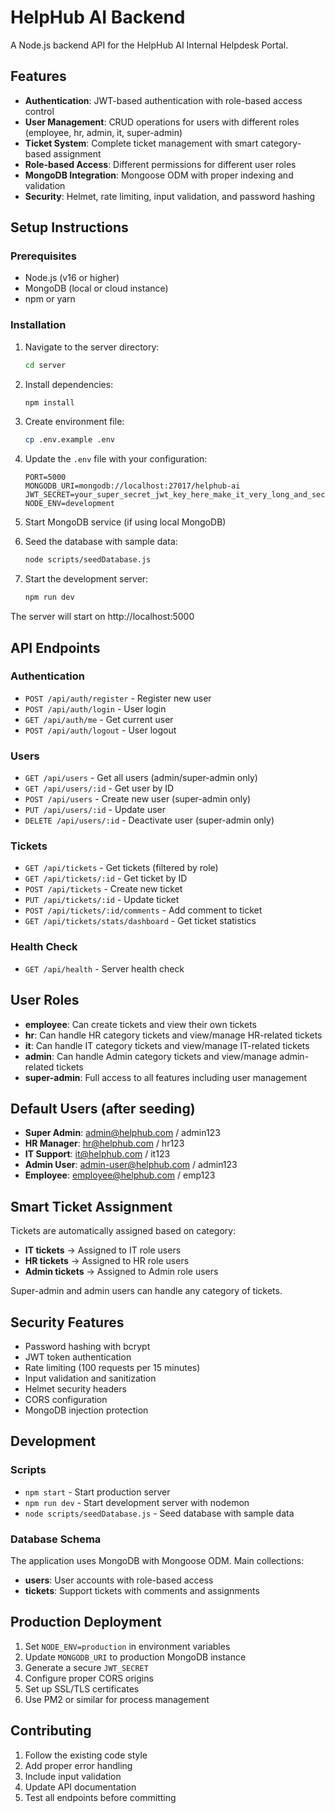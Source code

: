 
# HelpHub AI Backend

A Node.js backend API for the HelpHub AI Internal Helpdesk Portal.

## Features

- **Authentication**: JWT-based authentication with role-based access control
- **User Management**: CRUD operations for users with different roles (employee, hr, admin, it, super-admin)
- **Ticket System**: Complete ticket management with smart category-based assignment
- **Role-based Access**: Different permissions for different user roles
- **MongoDB Integration**: Mongoose ODM with proper indexing and validation
- **Security**: Helmet, rate limiting, input validation, and password hashing

## Setup Instructions

### Prerequisites

- Node.js (v16 or higher)
- MongoDB (local or cloud instance)
- npm or yarn

### Installation

1. Navigate to the server directory:
   ```bash
   cd server
   ```

2. Install dependencies:
   ```bash
   npm install
   ```

3. Create environment file:
   ```bash
   cp .env.example .env
   ```

4. Update the `.env` file with your configuration:
   ```
   PORT=5000
   MONGODB_URI=mongodb://localhost:27017/helphub-ai
   JWT_SECRET=your_super_secret_jwt_key_here_make_it_very_long_and_secure
   NODE_ENV=development
   ```

5. Start MongoDB service (if using local MongoDB)

6. Seed the database with sample data:
   ```bash
   node scripts/seedDatabase.js
   ```

7. Start the development server:
   ```bash
   npm run dev
   ```

The server will start on http://localhost:5000

## API Endpoints

### Authentication
- `POST /api/auth/register` - Register new user
- `POST /api/auth/login` - User login
- `GET /api/auth/me` - Get current user
- `POST /api/auth/logout` - User logout

### Users
- `GET /api/users` - Get all users (admin/super-admin only)
- `GET /api/users/:id` - Get user by ID
- `POST /api/users` - Create new user (super-admin only)
- `PUT /api/users/:id` - Update user
- `DELETE /api/users/:id` - Deactivate user (super-admin only)

### Tickets
- `GET /api/tickets` - Get tickets (filtered by role)
- `GET /api/tickets/:id` - Get ticket by ID
- `POST /api/tickets` - Create new ticket
- `PUT /api/tickets/:id` - Update ticket
- `POST /api/tickets/:id/comments` - Add comment to ticket
- `GET /api/tickets/stats/dashboard` - Get ticket statistics

### Health Check
- `GET /api/health` - Server health check

## User Roles

- **employee**: Can create tickets and view their own tickets
- **hr**: Can handle HR category tickets and view/manage HR-related tickets
- **it**: Can handle IT category tickets and view/manage IT-related tickets  
- **admin**: Can handle Admin category tickets and view/manage admin-related tickets
- **super-admin**: Full access to all features including user management

## Default Users (after seeding)

- **Super Admin**: admin@helphub.com / admin123
- **HR Manager**: hr@helphub.com / hr123
- **IT Support**: it@helphub.com / it123
- **Admin User**: admin-user@helphub.com / admin123
- **Employee**: employee@helphub.com / emp123

## Smart Ticket Assignment

Tickets are automatically assigned based on category:
- **IT tickets** → Assigned to IT role users
- **HR tickets** → Assigned to HR role users
- **Admin tickets** → Assigned to Admin role users

Super-admin and admin users can handle any category of tickets.

## Security Features

- Password hashing with bcrypt
- JWT token authentication
- Rate limiting (100 requests per 15 minutes)
- Input validation and sanitization
- Helmet security headers
- CORS configuration
- MongoDB injection protection

## Development

### Scripts

- `npm start` - Start production server
- `npm run dev` - Start development server with nodemon
- `node scripts/seedDatabase.js` - Seed database with sample data

### Database Schema

The application uses MongoDB with Mongoose ODM. Main collections:
- **users**: User accounts with role-based access
- **tickets**: Support tickets with comments and assignments

## Production Deployment

1. Set `NODE_ENV=production` in environment variables
2. Update `MONGODB_URI` to production MongoDB instance
3. Generate a secure `JWT_SECRET`
4. Configure proper CORS origins
5. Set up SSL/TLS certificates
6. Use PM2 or similar for process management

## Contributing

1. Follow the existing code style
2. Add proper error handling
3. Include input validation
4. Update API documentation
5. Test all endpoints before committing
